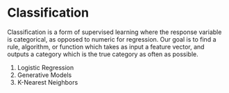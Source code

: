# Classification

Classification is a form of supervised learning where the response variable is categorical, as opposed to numeric for regression. Our goal is to find a rule, algorithm, or function which takes as input a feature vector, and outputs a category which is the true category as often as possible.

1. Logistic Regression
2. Generative Models
3. K-Nearest Neighbors
